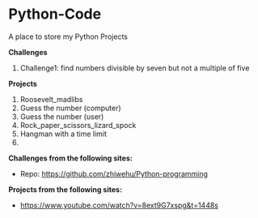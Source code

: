 # Python-Code
A place to store my Python Projects

**Challenges**
1. Challenge1: find numbers divisible by seven but not a multiple of five

**Projects**

1. Roosevelt_madlibs
2. Guess the number (computer)
3. Guess the number (user)
4. Rock_paper_scissors_lizard_spock
5. Hangman with a time limit
6. 










**Challenges from the following sites:**

- Repo: https://github.com/zhiwehu/Python-programming 


**Projects from the following sites:**

- https://www.youtube.com/watch?v=8ext9G7xspg&t=1448s
